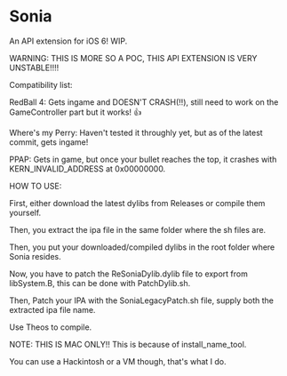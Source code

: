# Sonia
An API extension for iOS 6! WIP.


WARNING: THIS IS MORE SO A POC, THIS API EXTENSION IS VERY UNSTABLE!!!!


Compatibility list:

RedBall 4: Gets ingame and DOESN'T CRASH(‼️), still need to work on the GameController part but it works! 👍


Where's my Perry: Haven't tested it throughly yet, but as of the latest commit, gets ingame!

PPAP: Gets in game, but once your bullet reaches the top, it crashes with KERN_INVALID_ADDRESS at 0x00000000.


HOW TO USE:

First, either download the latest dylibs from Releases or compile them yourself.

Then, you extract the ipa file in the same folder where the sh files are.

Then, you put your downloaded/compiled dylibs in the root folder where Sonia resides.

Now, you have to patch the ReSoniaDylib.dylib file to export from libSystem.B, this can be done with PatchDylib.sh.

Then, Patch your IPA with the SoniaLegacyPatch.sh file, supply both the extracted ipa file name.

Use Theos to compile.

NOTE: THIS IS MAC ONLY!! This is because of install_name_tool.

You can use a Hackintosh or a VM though, that's what I do.
